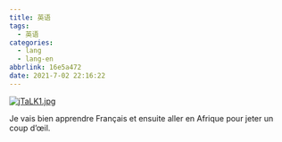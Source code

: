 ```yaml
---
title: 英语
tags:
  - 英语
categories:
  - lang
  - lang-en
abbrlink: 16e5a472
date: 2021-7-02 22:16:22
---
```

  
[![jTaLK1.jpg](https://s1.ax1x.com/2022/07/19/jTaLK1.jpg)](https://imgtu.com/i/jTaLK1)

<!--more-->

Je vais bien apprendre Français et ensuite aller en Afrique pour jeter un coup d’œil.